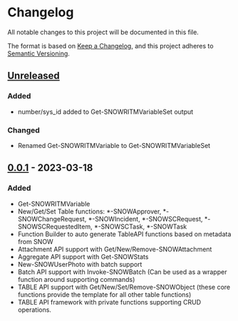 # Changelog
All notable changes to this project will be documented in this file.

The format is based on [Keep a Changelog](https://keepachangelog.com/en/1.0.0/),
and this project adheres to [Semantic Versioning](https://semver.org/spec/v2.0.0.html).

## [Unreleased]
### Added
- number/sys_id added to Get-SNOWRITMVariableSet output

### Changed
- Renamed Get-SNOWRITMVariable to Get-SNOWRITMVariableSet

## [0.0.1] - 2023-03-18
### Added
- Get-SNOWRITMVariable
- New/Get/Set Table functions: *-SNOWApprover, *-SNOWChangeRequest, *-SNOWIncident, *-SNOWSCRequest, *-SNOWSCRequestedItem, *-SNOWSCTask, *-SNOWTask
- Function Builder to auto generate TableAPI functions based on metadata from SNOW
- Attachment API support with Get/New/Remove-SNOWAttachment
- Aggregate API support with Get-SNOWStats
- New-SNOWUserPhoto with batch support
- Batch API support with Invoke-SNOWBatch (Can be used as a wrapper function around supporting commands)
- TABLE API support with Get/New/Set/Remove-SNOWObject (these core functions provide the template for all other table functions)
- TABLE API framework with private functions supporting CRUD operations.

[Unreleased]: https://github.com/insomniacc/PSSnow/compare/v0.0.1..HEAD
[0.0.1]: https://github.com/insomniacc/PSSnow/tree/v0.0.1